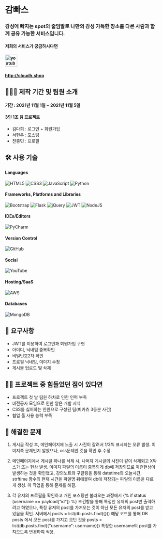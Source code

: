 # 감빠스
### 감성에 빠지는 spot의 줄임말로 나만의 감성 가득한 장소를 다른 사람과 함께 공유 가능한 서비스입니다.
#### 저희의 서비스가 궁금하시다면
#### [<img src='https://cdn.jsdelivr.net/npm/simple-icons@3.0.1/icons/youtube.svg' alt='youtube' height='40'>](https://youtu.be/m7i4y6Wfydo)
#### http://cloudh.shop

## 🧑🏻‍💻 제작 기간 및 팀원 소개
#### 기간 : 2021년 11월 1일 ~ 2021년 11월 5일
#### 3인 1조 팀 프로젝트
- 김다희 : 로그인 + 회원가입
- 서현우 : 포스팅
- 전종민 : 프로필

## 🛠 사용 기술
#### Languages
![HTML5](https://img.shields.io/badge/html5-%23E34F26.svg?style=for-the-badge&logo=html5&logoColor=white)
![CSS3](https://img.shields.io/badge/css3-%231572B6.svg?style=for-the-badge&logo=css3&logoColor=white)
![JavaScript](https://img.shields.io/badge/javascript-%23323330.svg?style=for-the-badge&logo=javascript&logoColor=%23F7DF1E)
![Python](https://img.shields.io/badge/python-3670A0?style=for-the-badge&logo=python&logoColor=ffdd54)
#### Frameworks, Platforms and Libraries
![Bootstrap](https://img.shields.io/badge/bootstrap-%23563D7C.svg?style=for-the-badge&logo=bootstrap&logoColor=white)
![Flask](https://img.shields.io/badge/flask-%23000.svg?style=for-the-badge&logo=flask&logoColor=white)
![jQuery](https://img.shields.io/badge/jquery-%230769AD.svg?style=for-the-badge&logo=jquery&logoColor=white)
![JWT](https://img.shields.io/badge/JWT-black?style=for-the-badge&logo=JSON%20web%20tokens)
![NodeJS](https://img.shields.io/badge/node.js-6DA55F?style=for-the-badge&logo=node.js&logoColor=white)
#### IDEs/Editors
![PyCharm](https://img.shields.io/badge/pycharm-143?style=for-the-badge&logo=pycharm&logoColor=black&color=black&labelColor=green)
#### Version Control
![GitHub](https://img.shields.io/badge/github-%23121011.svg?style=for-the-badge&logo=github&logoColor=white)
#### Social
![YouTube](https://img.shields.io/badge/<handle>-%23FF0000.svg?style=for-the-badge&logo=YouTube&logoColor=white)
#### Hosting/SaaS
![AWS](https://img.shields.io/badge/AWS-%23FF9900.svg?style=for-the-badge&logo=amazon-aws&logoColor=white)
#### Databases
![MongoDB](https://img.shields.io/badge/MongoDB-%234ea94b.svg?style=for-the-badge&logo=mongodb&logoColor=white)

## 📝 요구사항
- JWT를 이용하여 로그인과 회원가입 구현
- 아이디, 닉네임 중복확인
- 비밀번호2차 확인
- 프로필 닉네임, 이미지 수정
- 게시물 업로드 및 삭제

## 🤦🏻 프로젝트 중 힘들었던 점이 있다면
- 프로젝트 첫 날 팀원 하차로 인한 인력 부족
- 비전공자 모임으로 인한 얕은 개발 지식
- CSS를 싫어하는 인원으로 구성된 팀(피카츄 3등분 사건)
- 협업 툴 사용 능력 부족

## 💯 해결한 문제
1. 게시글 작성 후, 메인페이지에 노출 시 사진이 잘려서 1/3씩 표시되는 오류 발생. 이미지쪽 문제인지 알았으나, css문제인 것을 확인 후 수정.

2. 메인페이지에서 게시글 하나를 삭제 시, 나머지 게시글의 사진이 같이 삭제되고 X박스가 뜨는 현상 발생.
이미지 파일의 이름이 중복되게 db에 저장되므로 이런현상이 발생하는 것을 확인했고, 강의노트와 구글링을 통해 datetime의 오늘시간, strftime 함수의 현재 시간을 파일명 뒤에붙여 db에 저장되는 파일의 이름을 다르게 생성. 이 작업을 통해 문제를 해결.

3. 각 유저의 프로필을 확인하고 개인 포스팅만 불러오는 과정에서 {% if status (username == payload["id"]) %} 조건항을 통해 특정한 유저의 post만 출력하려고 하였으나,
특정 유저의 post를 가져오는 것이 아닌 모든 유저의 post를 받고 있음을 확인.
서버에서 posts = list(db.posts.find({})) 해당 코드를 통해 DB posts 에서 모든 post를 가지고 오던 것을 posts = list(db.posts.find({"username": username})) 특정한 username의 post를 가져오도록 변경하여 적용.
